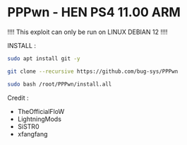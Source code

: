 # PPPwn - HEN PS4 11.00 ARM

!!!!  This exploit can only be run on LINUX DEBIAN 12  !!!!

INSTALL :
```sh
sudo apt install git -y
```
```sh
git clone --recursive https://github.com/bug-sys/PPPwn
```
```sh
sudo bash /root/PPPwn/install.all
```

Credit : 
- TheOfficialFloW
- LightningMods
- SiSTR0
- xfangfang
